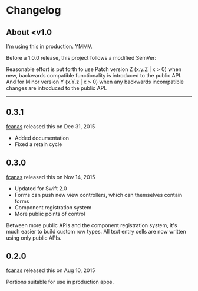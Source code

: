 # Changelog

## About <v1.0

I'm using this in production. YMMV.

Before a 1.0.0 release, this project follows a modified SemVer:

Reasonable effort is put forth to use Patch version Z (x.y.Z | x > 0) when new, backwards compatible functionality is introduced to the public API. And for Minor version Y (x.Y.z | x > 0) when any backwards incompatible changes are introduced to the public API.

----

## 0.3.1
[fcanas](https://github.com/fcanas) released this on Dec 31, 2015

* Added documentation
* Fixed a retain cycle

## 0.3.0
[fcanas](https://github.com/fcanas) released this on Nov 14, 2015

* Updated for Swift 2.0
* Forms can push new view controllers, which can themselves contain forms
* Component registration system
* More public points of control

Between more public APIs and the component registration system, it's much easier to build custom row types. All text entry cells are now written using only public APIs.

## 0.2.0
[fcanas](https://github.com/fcanas) released this on Aug 10, 2015

Portions suitable for use in production apps.